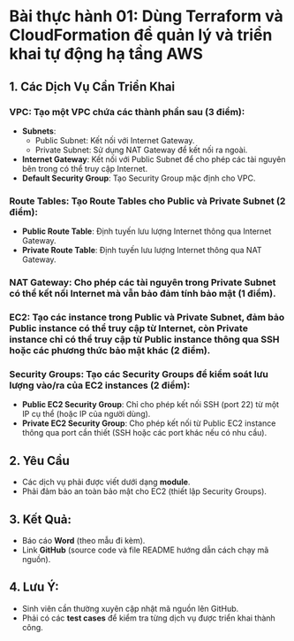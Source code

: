 # Bài thực hành 01: Dùng Terraform và CloudFormation để quản lý và triển khai tự động hạ tầng AWS

## 1. Các Dịch Vụ Cần Triển Khai

### VPC: Tạo một VPC chứa các thành phần sau (3 điểm):
- **Subnets**:
  - Public Subnet: Kết nối với Internet Gateway.
  - Private Subnet: Sử dụng NAT Gateway để kết nối ra ngoài.
- **Internet Gateway**: Kết nối với Public Subnet để cho phép các tài nguyên bên trong có thể truy cập Internet.
- **Default Security Group**: Tạo Security Group mặc định cho VPC.

### Route Tables: Tạo Route Tables cho Public và Private Subnet (2 điểm):
- **Public Route Table**: Định tuyến lưu lượng Internet thông qua Internet Gateway.
- **Private Route Table**: Định tuyến lưu lượng Internet thông qua NAT Gateway.

### NAT Gateway: Cho phép các tài nguyên trong Private Subnet có thể kết nối Internet mà vẫn bảo đảm tính bảo mật (1 điểm).

### EC2: Tạo các instance trong Public và Private Subnet, đảm bảo Public instance có thể truy cập từ Internet, còn Private instance chỉ có thể truy cập từ Public instance thông qua SSH hoặc các phương thức bảo mật khác (2 điểm).

### Security Groups: Tạo các Security Groups để kiểm soát lưu lượng vào/ra của EC2 instances (2 điểm):
- **Public EC2 Security Group**: Chỉ cho phép kết nối SSH (port 22) từ một IP cụ thể (hoặc IP của người dùng).
- **Private EC2 Security Group**: Cho phép kết nối từ Public EC2 instance thông qua port cần thiết (SSH hoặc các port khác nếu có nhu cầu).

## 2. Yêu Cầu
- Các dịch vụ phải được viết dưới dạng **module**.
- Phải đảm bảo an toàn bảo mật cho EC2 (thiết lập Security Groups).
  
## 3. Kết Quả:
- Báo cáo **Word** (theo mẫu đi kèm).
- Link **GitHub** (source code và file README hướng dẫn cách chạy mã nguồn).

## 4. Lưu Ý:
- Sinh viên cần thường xuyên cập nhật mã nguồn lên GitHub.
- Phải có các **test cases** để kiểm tra từng dịch vụ được triển khai thành công.
